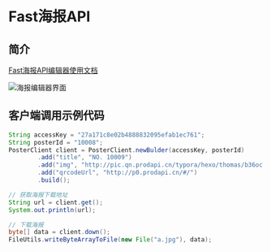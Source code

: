 # Fast海报API 

## 简介

[Fast海报API编辑器使用文档](docs/Fast海报API编辑器使用文档.md)

![海报编辑器界面](http://pic.qn.prodapi.cn/typora/hexo/thomas/5sf8x.jpg)


## 客户端调用示例代码

```java
String accessKey = "27a171c8e02b4888832095efab1ec761";
String posterId = "10008";
PosterClient client = PosterClient.newBulder(accessKey, posterId)
        .add("title", "NO. 10009")
        .add("img", "http://pic.qn.prodapi.cn/typora/hexo/thomas/b36oc.jpg")
        .add("qrcodeUrl", "http://p0.prodapi.cn/#/")
        .build();

// 获取海报下载地址
String url = client.get();
System.out.println(url);

// 下载海报
byte[] data = client.down();
FileUtils.writeByteArrayToFile(new File("a.jpg"), data);
```
